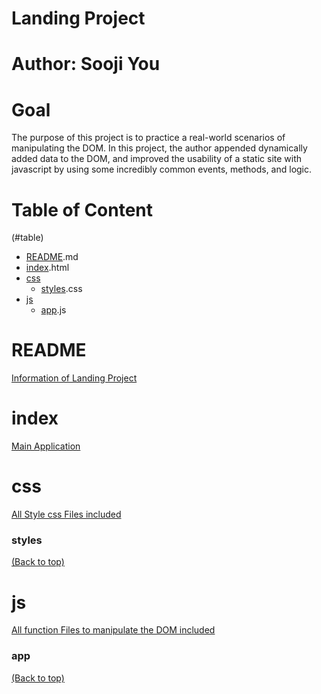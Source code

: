 <!-- Add banner here -->
# Landing Project
# Author: Sooji You
<!-- Describe your project in brief -->
# Goal
The purpose of this project is to practice a real-world scenarios of manipulating the DOM. In this project, the author appended dynamically added data to the DOM, and improved the usability of a static site with javascript by using some incredibly common events, methods, and logic.

# Table of Content
(#table)
- [README](#README).md
- [index](#index).html
- [css](#css)
  - [styles](#styles).css
- [js](#js) 
  - [app](#app).js


# README 
[Information of Landing Project](#table)

# index
[Main Application](#table)
# css
[All Style css Files included](#table)
### styles
[(Back to top)](#table)
# js
[All function Files to manipulate the DOM included](#table)
### app
[(Back to top)](#table)



